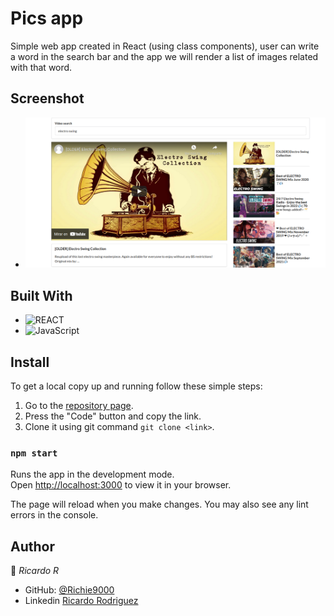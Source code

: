 # Pics app

Simple web app created in React (using class components), user can write a word in the search bar and the app we will render a list of images related with that word.

## Screenshot

- ![snapshot](./snapshot.png)

## Built With

- ![REACT](https://img.shields.io/badge/React-20232A?style=for-the-badge&logo=react&logoColor=61DAFB)
- ![JavaScript](https://img.shields.io/badge/javascript-%23323330.svg?style=for-the-badge&logo=javascript&logoColor=%23F7DF1E)

## Install

To get a local copy up and running follow these simple steps:

1. Go to the [repository page](https://github.com/Richie9000/videos).
2. Press the "Code" button and copy the link.
3. Clone it using git command `git clone <link>`.

### `npm start`

Runs the app in the development mode.\
Open [http://localhost:3000](http://localhost:3000) to view it in your browser.

The page will reload when you make changes.
You may also see any lint errors in the console.

## Author

👤 _Ricardo R_

- GitHub: [@Richie9000](https://github.com/Richie9000)
- Linkedin [Ricardo Rodriguez](https://www.linkedin.com/in/ricardorodr/)

